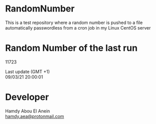 # RandomNumber    
This is a test repository where a random number is pushed to a file automatically passwordless from a cron job in my Linux CentOS server    
# Random Number of the last run   
11723
      
Last update (GMT +1)    
09/03/21 20:00:01
# Developer    
Hamdy Abou El Anein   
hamdy.aea@protonmail.com
